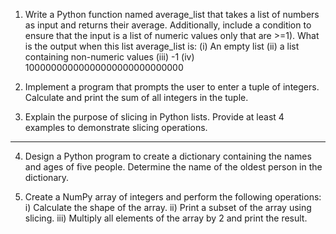 1. Write a Python function named average_list that takes a list of numbers as input and returns their average. Additionally, include a condition to ensure that the input is a list of numeric values only that are >=1).
What is the output when this list average_list is:
(i) An empty list
(ii) a list containing non-numeric values
(iii) -1
(iv) 10000000000000000000000000000

2. Implement a program that prompts the user to enter a tuple of integers. Calculate and print the sum of all integers in the tuple.

3. Explain the purpose of slicing in Python lists. Provide at least 4 examples to demonstrate slicing operations.

____

4. Design a Python program to create a dictionary containing the names and ages of five people. Determine the name of the oldest person in the dictionary.

5. Create a NumPy array of integers and perform the following operations:
i) Calculate the shape of the array.
ii) Print a subset of the array using slicing.
iii) Multiply all elements of the array by 2 and print the result.

